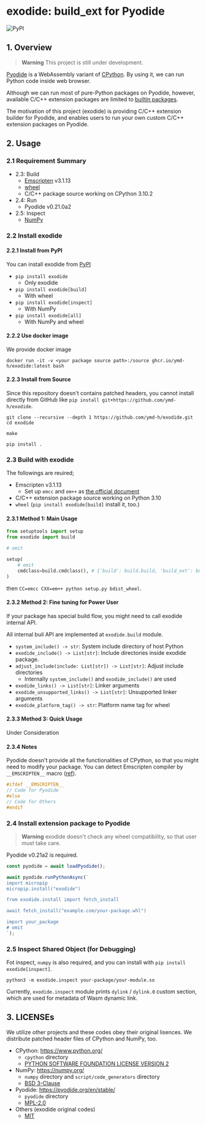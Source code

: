 # exodide: build_ext for Pyodide

![PyPI](https://img.shields.io/pypi/v/exodide)

## 1. Overview

> **Warning**
> This project is still under development.


[Pyodide](https://pyodide.org/en/stable/index.html) is a WebAssembly
variant of [CPython](https://www.python.org/). By using it, we can run
Python code inside web browser.

Although we can run most of pure-Python packages on Pyodide, however,
available C/C++ extension packages are limited to
[builtin packages](https://pyodide.org/en/stable/usage/packages-in-pyodide.html).

The motivation of this project (exodide) is providing C/C++ extension
builder for Pyodide, and enables users to run your own custom
C/C++ extension packages on Pyodide.

## 2. Usage

### 2.1 Requirement Summary

* 2.3: Build
  * [Emscripten](https://emscripten.org/) v3.1.13
  * [wheel](https://github.com/pypa/wheel)
  * C/C++ package source working on CPython 3.10.2
* 2.4: Run
  * Pyodide v0.21.0a2
* 2.5: Inspect
  * [NumPy](https://numpy.org/)


### 2.2 Install exodide

#### 2.2.1 Install from PyPI
You can install exodide from [PyPI](https://pypi.org/project/exodide/)

* `pip install exodide`
  * Only exodide
* `pip install exodide[build]`
  * With wheel
* `pip install exodide[inspect]`
  * With NumPy
* `pip install exodide[all]`
  * With NumPy and wheel

#### 2.2.2 Use docker image
We provide docker image

```shell
docker run -it -v <your package source path>:/source ghcr.io/ymd-h/exodide:latest bash
```

#### 2.2.3 Install from Source
Since this repository doesn't contains patched headers, you cannot
install directly from GitHub like `pip install git+https://github.com/ymd-h/exodide`.

```shell
git clone --recursive --depth 1 https://github.com/ymd-h/exodide.git
cd exodide

make

pip install .
```

### 2.3 Build with exodide
The followings are reuired;

* Emscripten v3.1.13
  * Set up `emcc` and `em++` as [the official document](https://emscripten.org/docs/getting_started/downloads.html)
* C/C++ extension package source working on Python 3.10
* `wheel` (`pip install exodide[build]` install it, too.)


#### 2.3.1 Method 1: Main Usage
```python:setup.py
from setuptools import setup
from exodide import build

# omit

setup(
    # omit
    cmdclass=build.cmdclass(), # {'build': build.build, 'build_ext': build.build_ext}
)
```

then `CC=emcc CXX=em++ python setup.py bdist_wheel`.


#### 2.3.2 Method 2: Fine tuning for Power User
If your package has special build flow, you might need to call exodide internal API.

All internal buil API are implemented at `exodide.build` module.

* `system_include() -> str`: System include directory of host Python
* `exodide_include() -> List[str]`: Include directories inside exodide package.
* `adjust_include(include: List[str]) -> List[str]`: Adjust include directories
  * Internally `system_include()` and `exodide_include()` are used
* `exodide_links() -> List[str]`: Linker arguments
* `exodide_unsupported_links() -> List[str]`: Unsupported linker arguments
* `exodide_platform_tag() -> str`: Platform name tag for wheel



#### 2.3.3 Method 3: Quick Usage

Under Consideration


#### 2.3.4 Notes

Pyodide doesn't provide all the functionalities of CPython, so that
you might need to modify your package. You can detect Emscripten
compiler by `__EMSCRIPTEN__` macro ([ref](https://emscripten.org/docs/compiling/Building-Projects.html#detecting-emscripten-in-preprocessor)).

```cpp
#ifdef __EMSCRIPTEN__
// Code for Pyodide
#else
// Code for Others
#endif
```

### 2.4 Install extension package to Pyodide
> **Warning**
> exodide doesn't check any wheel compatibility, so that user must take care.


Pyodide v0.21a2 is required.

```javascript
const pyodide = await loadPyodide();

await pyodide.runPythonAsync(`
import micropip
micropip.install("exodide")

from exodide.install import fetch_install

await fetch_install("example.com/your-package.whl")

import your_package
# omit
`);
```

### 2.5 Inspect Shared Object (for Debugging)
Fot inspect, `numpy` is also required, and you can install with
`pip install exodide[inspect]`.


```shell
python3 -m exodide.inspect your-package/your-module.so
```

Currently, `exodide.inspect` module prints `dylink` / `dylink.0`
custom section, which are used for metadata of Wasm dynamic link.


## 3. LICENSEs

We utilize other projects and these codes obey their original lisences.
We distribute patched header files of CPython and NumPy, too.

* CPython: https://www.python.org/
  * `cpython` directory
  * [PYTHON SOFTWARE FOUNDATION LICENSE VERSION 2](https://github.com/python/cpython/blob/main/LICENSE)
* NumPy: https://numpy.org/
  * `numpy` directory and `script/code_generators` directory
  * [BSD 3-Clause](https://github.com/numpy/numpy/blob/main/LICENSE.txt)
* Pyodide: https://pyodide.org/en/stable/
  * `pyodide` directory
  * [MPL-2.0](https://github.com/pyodide/pyodide/blob/main/LICENSE)
* Others (exodide original codes)
  * [MIT](https://github.com/ymd-h/exodide/blob/master/LICENSE)
